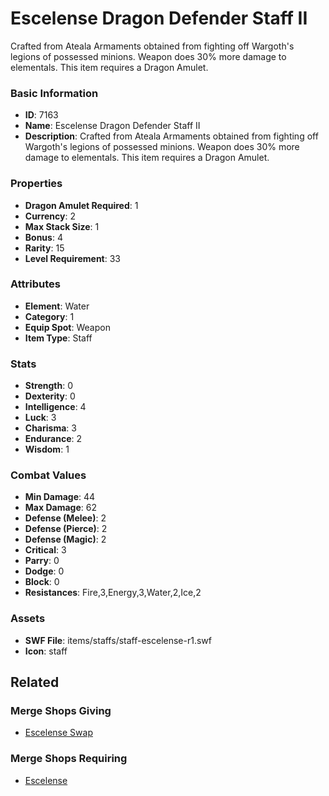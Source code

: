 # Escelense Dragon Defender Staff II

Crafted from Ateala Armaments obtained from fighting off Wargoth's legions of possessed minions. Weapon does 30% more damage to elementals. This item requires a Dragon Amulet.

### Basic Information

- **ID**: 7163
- **Name**: Escelense Dragon Defender Staff II
- **Description**: Crafted from Ateala Armaments obtained from fighting off Wargoth&#039;s legions of possessed minions. Weapon does 30% more damage to elementals. This item requires a Dragon Amulet.

### Properties

- **Dragon Amulet Required**: 1
- **Currency**: 2
- **Max Stack Size**: 1
- **Bonus**: 4
- **Rarity**: 15
- **Level Requirement**: 33

### Attributes

- **Element**: Water
- **Category**: 1
- **Equip Spot**: Weapon
- **Item Type**: Staff

### Stats

- **Strength**: 0
- **Dexterity**: 0
- **Intelligence**: 4
- **Luck**: 3
- **Charisma**: 3
- **Endurance**: 2
- **Wisdom**: 1

### Combat Values

- **Min Damage**: 44
- **Max Damage**: 62
- **Defense (Melee)**: 2
- **Defense (Pierce)**: 2
- **Defense (Magic)**: 2
- **Critical**: 3
- **Parry**: 0
- **Dodge**: 0
- **Block**: 0
- **Resistances**: Fire,3,Energy,3,Water,2,Ice,2

### Assets

- **SWF File**: items/staffs/staff-escelense-r1.swf
- **Icon**: staff

## Related

### Merge Shops Giving

- [Escelense Swap](../merge-shops/418-escelense-swap.md)

### Merge Shops Requiring

- [Escelense](../merge-shops/115-escelense.md)

